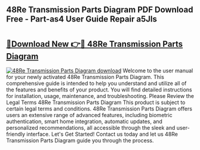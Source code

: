 ## 48Re Transmission Parts Diagram PDF Download Free - Part-as4 User Guide Repair a5Jls

# <h2><a href="http://dfi71o3.blite.top/?on=48Re+Transmission+Parts+Diagram">🔗Download New 👉🔴 48Re Transmission Parts Diagram</a></h2>

[![48Re Transmission Parts Diagram download](https://i.imgur.com/lujVjoI.png)](http://dfi71o3.blite.top/?on=48Re+Transmission+Parts+Diagram)
Welcome to the user manual for your newly activated 48Re Transmission Parts Diagram. This comprehensive guide is intended to help you understand and utilize all of the features and benefits of your product. You will find detailed instructions for installation, usage, maintenance, and troubleshooting. Please Review the Legal Terms 48Re Transmission Parts Diagram This product is subject to certain legal terms and conditions. 48Re Transmission Parts Diagram offers users an extensive range of advanced features, including biometric authentication, smart home integration, automatic updates, and personalized recommendations, all accessible through the sleek and user-friendly interface. Let's Get Started! Contact us today and let us 48Re Transmission Parts Diagram guide you through the process.
